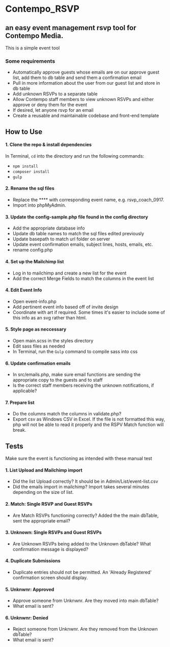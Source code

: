 # Contempo_RSVP

## an easy event management rsvp tool for Contempo Media.

This is a simple event tool  

### Some requirements

* Automatically approve guests whose emails are on our approve guest list, add them to db table and send them a confirmation email
* Pull in more information about the user from our guest list and store in db table
* Add unknown RSVPs to a separate table
* Allow Contempo staff members to view unknown RSVPs and either approve or deny them for the event
* If desired, let anyone rsvp for an email
* Create a reusable and maintainable codebase and front-end template

## How to Use

#### 1. Clone the repo & install dependencies
In Terminal, `cd` into the directory and run the following commands:
- `npm install`
- `composer install`
- `gulp`

#### 2. Rename the sql files
- Replace the **** with corresponding event name, e.g. rsvp_coach_0917.
- Import into phpMyAdmin.

#### 3. Update the config-sample.php file found in the config directory
- Add the appropriate database info
- Update db table names to match the sql files edited previously
- Update basepath to match url folder on server
- Update event confirmation emails, subject lines, hosts, emails, etc.
- rename config.php

#### 4. Set up the Mailchimp list
- Log in to mailchimp and create a new list for the event
- Add the correct Merge Fields to match the columns in the event list

#### 4. Edit Event Info
- Open event-info.php
- Add pertinent event info based off of invite design
- Coordinate with art if required. Some times it's easier to include some of this info as an svg rather than html.

#### 5. Style page as neccessary
- Open main.scss in the styles directory
- Edit sass files as needed
- In Terminal, run the `Gulp` command to compile sass into css

#### 6. Update confirmation emails
-  In src/emails.php, make sure email functions are sending the appropriate copy to the guests and to staff
- Is the correct staff members receiving the unknown notifications, if applicable?

#### 7. Prepare list
- Do the columns match the columns in validate.php?
- Export csv as Windows CSV in Excel. If the file is not formatted this way, php will not be able to read it properly and the RSPV Match function will break.

## Tests

Make sure the event is functioning as intended with these manual test

#### 1. List Upload and Mailchimp import
- Did the list Upload correctly? It should be in Admin/List/event-list.csv
- Did the emails import in mailchimp? Import takes several minutes depending on the size of list.
#### 2. Match: Single RSVP and Guest RSVPs
- Are Match RSVPs functioning correctly? Added the the main dbTable, sent the appropriate email?
#### 3. Unknown: Single RSVPs and Guest RSVPs
- Are Unknown RSVPs being added to the Unknown dbTable? What confirmation message is displayed?
#### 4. Duplicate Submissions
- Duplicate entries should not be permitted. An 'Already Registered' confirmation screen should display.
#### 5. Unknwnr: Approved
- Approve someone from Unknwnr. Are they moved into main dbTable? 
- What email is sent?
#### 6. Unknwnr: Denied
- Reject someone from Unknwnr. Are they removed from the Unknown dbTable?
- What email is sent?
